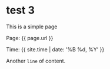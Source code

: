 # test 3

This is a simple page

Page: {{ page.url }}

Time: {{ site.time | date: '%B %d, %Y' }}

Another `line` of content. 
